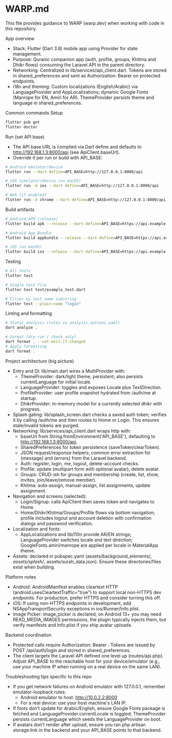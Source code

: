 # WARP.md

This file provides guidance to WARP (warp.dev) when working with code in this repository.

App overview
- Stack: Flutter (Dart 3.8) mobile app using Provider for state management.
- Purpose: Quranic companion app (auth, profile, groups, Khitma and Dhikr flows) consuming the Laravel API in the parent directory.
- Networking: Centralized in lib/services/api_client.dart. Tokens are stored in shared_preferences and sent as Authorization: Bearer on protected endpoints.
- i18n and theming: Custom localizations (English/Arabic) via LanguageProvider and AppLocalizations; dynamic Google Fonts (Manrope for EN, Amiri for AR). ThemeProvider persists theme and language in shared_preferences.

Common commands
Setup
```bash path=null start=null
flutter pub get
flutter doctor
```

Run (set API base)
- The API base URL is compiled via Dart define and defaults to http://192.168.1.3:8000/api (see ApiClient.baseUrl).
- Override it per run or build with API_BASE:
```bash path=null start=null
# Android emulator/device
flutter run --dart-define=API_BASE=http://127.0.0.1:8000/api

# iOS simulator/device (on macOS)
flutter run -d ios --dart-define=API_BASE=http://127.0.0.1:8000/api

# Web (if enabled)
flutter run -d chrome --dart-define=API_BASE=http://127.0.0.1:8000/api
```

Build artifacts
```bash path=null start=null
# Android APK (release)
flutter build apk --release --dart-define=API_BASE=https://api.example.com/api

# Android App Bundle
flutter build appbundle --release --dart-define=API_BASE=https://api.example.com/api

# iOS (on macOS)
flutter build ios --release --dart-define=API_BASE=https://api.example.com/api
```

Testing
```bash path=null start=null
# All tests
flutter test

# Single test file
flutter test test/example_test.dart

# Filter by test name substring
flutter test --plain-name "login"
```

Linting and formatting
```bash path=null start=null
# Static analysis (rules in analysis_options.yaml)
dart analyze .

# Format (dry-run / check only)
dart format . --set-exit-if-changed
# Apply formatting
dart format .
```

Project architecture (big picture)
- Entry and DI: lib/main.dart wires a MultiProvider with:
  - ThemeProvider: dark/light theme, persistent; also persists currentLanguage for initial locale.
  - LanguageProvider: toggles and exposes Locale plus TextDirection.
  - ProfileProvider: user profile snapshot hydrated from /auth/me at startup.
  - DhikrProvider: in-memory model for a currently selected dhikr with progress.
- Splash gating: lib/splash_screen.dart checks a saved auth token; verifies it by calling /auth/me and then routes to Home or Login. This ensures stale/invalid tokens are purged.
- Networking: lib/services/api_client.dart wraps http with:
  - baseUrl from String.fromEnvironment('API_BASE'), defaulting to http://192.168.1.3:8000/api.
  - SharedPreferences for token persistence (saveToken/clearToken).
  - JSON request/response helpers; common error extraction for {message} and {errors} from the Laravel backend.
  - Auth: register, login, me, logout, delete-account checks.
  - Profile: update (multipart form with optional avatar), delete avatar.
  - Groups: CRUD-ish for groups and membership (create, list, show, invites, join/leave/remove member).
  - Khitma: auto-assign, manual-assign, list assignments, update assignment.
- Navigation and screens (selected):
  - Login/Signup: calls ApiClient then saves token and navigates to Home.
  - Home/Dhikr/Khitma/Groups/Profile flows via bottom navigation; profile includes logout and account deletion with confirmation dialogs and password verification.
- Localization and fonts:
  - AppLocalizations and lib/l10n provide AR/EN strings; LanguageProvider switches locale and text direction; GoogleFonts.amiri/manrope are applied per locale in MaterialApp theme.
- Assets: declared in pubspec.yaml (assets/background_elements/*, assets/splash/*, assets/surah_data.json). Ensure these directories/files exist when building.

Platform notes
- Android: AndroidManifest enables cleartext HTTP (android:usesCleartextTraffic="true") to support local non-HTTPS dev endpoints. For production, prefer HTTPS and consider turning this off.
- iOS: If using non-HTTPS endpoints in development, add NSAppTransportSecurity exceptions in ios/Runner/Info.plist.
- Image Picker: image_picker is declared; on Android 13+ you may need READ_MEDIA_IMAGES permissions, the plugin typically injects them, but verify manifests and Info.plist if you ship avatar uploads.

Backend coordination
- Protected calls require Authorization: Bearer <token>. Tokens are issued by POST /api/auth/login and stored in shared_preferences.
- The client targets the Laravel API defined one level up (routes/api.php). Adjust API_BASE to the reachable host for your device/emulator (e.g., use your machine IP when running on a real device on the same LAN).

Troubleshooting tips specific to this repo
- If you get network failures on Android emulator with 127.0.0.1, remember emulator-loopback rules:
  - Android emulator to host: http://10.0.2.2:8000
  - For a real device: use your host machine's LAN IP.
- If fonts don’t update for Arabic/English, ensure Google Fonts package is fetched and LanguageProvider.currentLocale is toggled; ThemeProvider persists currentLanguage which seeds the LanguageProvider on boot.
- If avatars don’t render after upload, ensure you ran php artisan storage:link in the backend and your API_BASE points to that backend.

